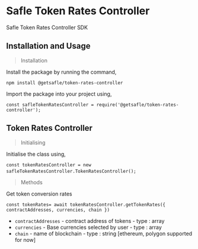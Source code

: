 # **Safle Token Rates Controller**

Safle Token Rates Controller SDK


## **Installation and Usage**

> Installation

Install the package by running the command,

`npm install @getsafle/token-rates-controller`

Import the package into your project using,

`const safleTokenRatesController = require('@getsafle/token-rates-controller');`

## **Token Rates Controller**

> Initialising

Initialise the class using,

`const tokenRatesController = new safleTokenRatesController.TokenRatesController();` 

> Methods

Get token conversion rates

`const tokenRates= await tokenRatesController.getTokenRates({ contractAddresses, currencies, chain })`

* `contractAddresses` - contract address of tokens - type : array 
* `currencies` - Base currencies selected by user - type : array
* `chain` - name of blockchain - type : string [ethereum, polygon supported for now]